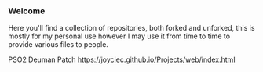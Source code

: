 
### Welcome
Here you'll find a collection of repositories, both forked and unforked, this is mostly for my personal use however I may use it from time to time to provide various files to people.

PSO2 Deuman Patch
https://joyciec.github.io/Projects/web/index.html
